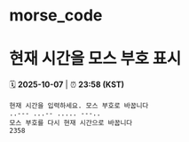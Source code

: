 # morse_code
# 현재 시간을 모스 부호 표시
<!-- MORSE_TIME_START -->
🗓️ **2025-10-07** | ⏰ **23:58 (KST)**

```
현재 시간을 입력하세요. 모스 부호로 바꿉니다
..--- ...-- ..... ---..
모스 부호를 다시 현재 시간으로 바꿉니다
2358
```
<!-- MORSE_TIME_END -->

